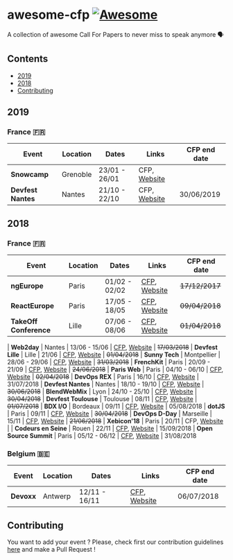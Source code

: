 # awesome-cfp [![Awesome](https://cdn.rawgit.com/sindresorhus/awesome/d7305f38d29fed78fa85652e3a63e154dd8e8829/media/badge.svg)](https://github.com/sindresorhus/awesome)
A collection of awesome Call For Papers to never miss to speak anymore 🗣

## Contents

- [2019](#2019)
- [2018](#2018)
- [Contributing](#contributing)

## 2019

### France 🇫🇷

| Event | Location | Dates | Links | CFP end date
| --- | --- | --- | --- | --- |
| **Snowcamp** | Grenoble | 23/01 - 26/01 | CFP, [Website](https://snowcamp.io/en/) |
| **Devfest Nantes** | Nantes | 21/10 - 22/10 | CFP, [Website](https://devfest.gdgnantes.com/) | 30/06/2019

## 2018

### France 🇫🇷

| Event | Location | Dates | Links | CFP end date
| --- | --- | --- | --- | --- |
| **ngEurope** | Paris | 01/02 - 02/02 | [CFP](https://checkout.eventlama.com/#/events/PHD3/cfp), [Website](https://ngeurope.org/) | ~~17/12/2017~~
| **ReactEurope** | Paris | 17/05 - 18/05 | [CFP](https://checkout.eventlama.com/#/events/reacteurope-2018/cfp), [Website](https://www.react-europe.org/) | ~~09/04/2018~~
| **TakeOff Conference** | Lille | 07/06 - 08/06 | [CFP](https://www.takeoffconf.io/), [Website](https://www.takeoffconf.io/) | ~~01/04/2018~~

| **Web2day** | Nantes | 13/06 - 15/06 | [CFP](https://web2day.cfp.io/), [Website](https://web2day.co/) | ~~17/03/2018~~
| **Devfest Lille** | Lille | 21/06 | [CFP](https://devfestlille.cfp.io/), [Website](https://devfest.gdglille.org/) | ~~01/04/2018~~
| **Sunny Tech** | Montpellier | 28/06 - 29/06 | [CFP](https://sunnytech.cfp.io/), [Website](https://sunny-tech.io/) | ~~31/03/2018~~
| **FrenchKit** | Paris | 20/09 - 21/09 | [CFP](https://www.papercall.io/frenchkit-2018), [Website](https://frenchkit.fr/) | ~~24/06/2018~~
| **Paris Web** | Paris | 04/10 - 06/10 | [CFP](https://appel-orateurs.paris-web.fr/), [Website](https://www.paris-web.fr/) | ~~02/04/2018~~
| **DevOps REX** | Paris | 16/10 | [CFP](https://www.devopsrex.fr/proposer-un-talk/), [Website](http://www.devopsrex.fr/) | 31/07/2018
| **Devfest Nantes** | Nantes | 18/10 - 19/10 | [CFP](https://cfp.gdgnantes.com/public/event/inzOQDR94h4bAaOVd7Db), [Website](https://devfest.gdgnantes.com/) | ~~30/06/2018~~
| **BlendWebMix** | Lyon | 24/10 - 25/10 | [CFP](https://blendwebmix.workable.com/), [Website](https://www.blendwebmix.com/) | ~~30/04/2018~~
| **Devfest Toulouse** | Toulouse | 08/11 | [CFP](https://devfest-toulouse.cfp.io), [Website](https://devfesttoulouse.fr/) | ~~01/07/2018~~
| **BDX I/O** | Bordeaux | 09/11 | [CFP](https://cfp.bdx.io/), [Website](https://www.bdx.io/) | 05/08/2018
| **dotJS** | Paris | 09/11 | [CFP](https://eventil.com/events/dotjs-2018), [Website](https://www.dotjs.io/) | ~~30/04/2018~~
| **DevOps D-Day** | Marseille | 15/11 | [CFP](https://docs.google.com/forms/d/e/1FAIpQLScOHPUjB2qxLEl91-wMPskpFR4NKIRZz_QFizPUgEpS1f73dw/viewform), [Website](http://2018.devops-dday.com/) | ~~21/06/2018~~
| **Xebicon'18** | Paris | 20/11 | CFP, [Website](https://xebicon.fr/) | 
| **Codeurs en Seine** | Rouen | 22/11 | [CFP](https://codeursenseine.cfp.io/), [Website](https://www.codeursenseine.com/2018/) | 15/09/2018
| **Open Source Summit** | Paris | 05/12 - 06/12 | [CFP](http://cfp.opensourcesummit.paris/), [Website](http://www.opensourcesummit.paris/) | 31/08/2018

### Belgium 🇧🇪

| Event | Location | Dates | Links | CFP end date
| --- | --- | --- | --- | --- |
| **Devoxx** | Antwerp | 12/11 - 16/11 | [CFP](https://dvbe18.confinabox.com/), [Website](https://devoxx.be/) | 06/07/2018

## Contributing

You want to add your event ? Please, check first our contribution guidelines [here](CONTRIBUTING.md) and make a Pull Request !
